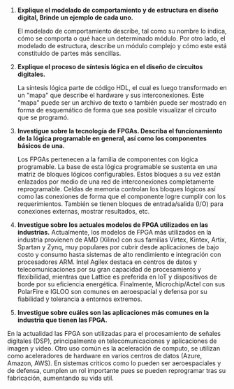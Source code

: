 1. **Explique el modelado de comportamiento y de estructura en diseño digital, Brinde un ejemplo de cada uno.**

    El modelado de comportamiento describe, tal como su nombre lo indica, cómo se comporta o qué hace un determinado módulo. Por otro lado, el modelado de estructura, describe un módulo complejo y cómo este está constituido de partes más sencillas.    

2. **Explique el proceso de síntesis lógica en el diseño de circuitos digitales.**

    La síntesis lógica parte de código HDL, el cual es luego transformado en un "mapa" que describe el hardware y sus interconexiones. Este "mapa" puede ser un archivo de texto o también puede ser mostrado en forma de esquemático de forma que sea posible visualizar el circuito que se programó.

3. **Investigue sobre la tecnología de FPGAs. Describa el funcionamiento de la lógica programable en general, así como los componentes básicos de una.**

    Los FPGAs pertenecen a la familia de componentes con lógica programable. La base de esta lógica programable se sustenta en una matriz de bloques lógicos configurables. Estos bloques a su vez están enlazados por medio de una red de interconexiones completamente reprogramable. Celdas de memoria controlan los bloques lógicos así como las conexiones de forma que el componente logre cumplir con los requerimientos. También se tienen bloques de entrada/salida (I/O) para conexiones externas, mostrar resultados, etc.


4. **Investigue sobre los actuales modelos de FPGA utilizados en las industrias.**
Actualmente, los modelos de FPGA más utilizados en la industria provienen de AMD (Xilinx) con sus familias Virtex, Kintex, Artix, Spartan y Zynq, muy populares por cubrir desde aplicaciones de bajo costo y consumo hasta sistemas de alto rendimiento e integración con procesadores ARM. Intel Agilex destaca en centros de datos y telecomunicaciones por su gran capacidad de procesamiento y flexibilidad, mientras que Lattice es preferida en IoT y dispositivos de borde por su eficiencia energética. Finalmente, Microchip/Actel con sus PolarFire e IGLOO son comunes en aeroespacial y defensa por su fiabilidad y tolerancia a entornos extremos.


5. **Investigue sobre cuáles son las aplicaciones más comunes en la industria que tienen las FPGA.**

En la actualidad las FPGA son utilizadas para el procesamiento de señales digitales (DSP), principalmente en telecomunicaciones y aplicaciones de imagen y video. Otro uso común es la aceleración de computo, se utilizan como aceleradores de hardware en varios centros de datos (Azure, Amazon, AWS). En sistemas criticos como lo pueden ser aeroespaciales y de defensa, cumplen un rol importante pues se pueden reprogramar tras su fabricación, aumentando su vida util.
